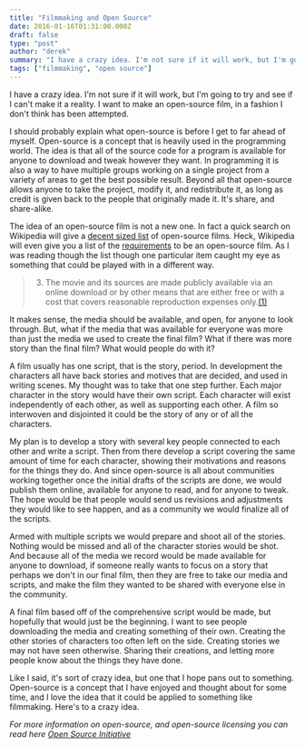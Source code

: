 ```yaml
---
title: "Filmmaking and Open Source"
date: 2016-01-16T01:31:00.000Z
draft: false
type: "post"
author: "derek"
summary: "I have a crazy idea. I'm not sure if it will work, but I'm going to try and see if I can't make it a reality. I want to make an open-source film, in a fashion I don't think has been attempted."
tags: ["filmmaking", "open source"]
---
```


I have a crazy idea. I'm not sure if it will work, but I'm going to try and see if I can't make it a reality. I want to make an open-source film, in a fashion I don't think has been attempted.

I should probably explain what open-source is before I get to far ahead of myself. Open-source is a concept that is heavily used in the programming world. The idea is that all of the source code for a program is available for anyone to download and tweak however they want. In programming it is also a way to have multiple groups working on a single project from a variety of areas to get the best possible result. Beyond all that open-source allows anyone to take the project, modify it, and redistribute it, as long as credit is given back to the people that originally made it. It's share, and share-alike.

The idea of an open-source film is not a new one. In fact a quick search on Wikipedia will give a [decent sized list](https://en.wikipedia.org/wiki/List_of_open-source_films) of open-source films. Heck, Wikipedia will even give you a list of the [requirements](https://en.wikipedia.org/wiki/Open-source_film) to be an open-source film. As I was reading though the list though one particular item caught my eye as something that could be played with in a different way.

>3) The movie and its sources are made publicly available via an online download or by other means that are either free or with a cost that covers reasonable reproduction expenses only.[(1)](https://en.wikipedia.org/wiki/Open-source_film#Definition)

It makes sense, the media should be available, and open, for anyone to look through. But, what if the media that was available for everyone was more than just the media we used to create the final film? What if there was more story than the final film? What would people do with it?

A film usually has one script, that is the story, period. In development the characters all have back stories and motives that are decided, and used in writing scenes. My thought was to take that one step further. Each major character in the story would have their own script. Each character will exist independently of each other, as well as supporting each other. A film so interwoven and disjointed it could be the story of any or of all the characters.

My plan is to develop a story with several key people connected to each other and write a script. Then from there develop a script covering the same amount of time for each character, showing their motivations and reasons for the things they do. And since open-source is all about communities working together once the initial drafts of the scripts are done, we would publish them online, available for anyone to read, and for anyone to tweak. The hope would be that people would send us revisions and adjustments they would like to see happen, and as a community we would finalize all of the scripts.

Armed with multiple scripts we would prepare and shoot all of the stories. Nothing would be missed and all of the character stories would be shot. And because all of the media we record would be made available for anyone to download, if someone really wants to focus on a story that perhaps we don't in our final film, then they are free to take our media and scripts, and make the film they wanted to be shared with everyone else in the community.

A final film based off of the comprehensive script would be made, but hopefully that would just be the beginning. I want to see people downloading the media and creating something of their own. Creating the other stories of characters too often left on the side. Creating stories we may not have seen otherwise. Sharing their creations, and letting more people know about the things they have done.

Like I said, it's sort of crazy idea, but one that I hope pans out to something. Open-source is a concept that I have enjoyed and thought about for some time, and I love the idea that it could be applied to something like filmmaking. Here's to a crazy idea.

*For more information on open-source, and open-source licensing you can read here [Open Source Initiative](http://opensource.org/osd)*
